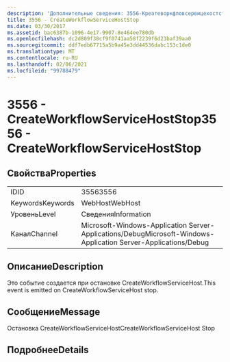 ```yaml
---
description: 'Дополнительные сведения: 3556-Креатеворкфловсервицехостстоп'
title: 3556 - CreateWorkflowServiceHostStop
ms.date: 03/30/2017
ms.assetid: bac6387b-1096-4e17-9907-8e464ee780db
ms.openlocfilehash: dc2d809f38cf9f0741aa58f2239f6d23baf39aa0
ms.sourcegitcommit: ddf7edb67715a5b9a45e3dd44536dabc153c1de0
ms.translationtype: MT
ms.contentlocale: ru-RU
ms.lasthandoff: 02/06/2021
ms.locfileid: "99788479"
---
```

# <a name="3556---createworkflowservicehoststop"></a><span data-ttu-id="55996-103">3556 - CreateWorkflowServiceHostStop</span><span class="sxs-lookup"><span data-stu-id="55996-103">3556 - CreateWorkflowServiceHostStop</span></span>

## <a name="properties"></a><span data-ttu-id="55996-104">Свойства</span><span class="sxs-lookup"><span data-stu-id="55996-104">Properties</span></span>  
  
|||  
|-|-|  
|<span data-ttu-id="55996-105">ID</span><span class="sxs-lookup"><span data-stu-id="55996-105">ID</span></span>|<span data-ttu-id="55996-106">3556</span><span class="sxs-lookup"><span data-stu-id="55996-106">3556</span></span>|  
|<span data-ttu-id="55996-107">Keywords</span><span class="sxs-lookup"><span data-stu-id="55996-107">Keywords</span></span>|<span data-ttu-id="55996-108">WebHost</span><span class="sxs-lookup"><span data-stu-id="55996-108">WebHost</span></span>|  
|<span data-ttu-id="55996-109">Уровень</span><span class="sxs-lookup"><span data-stu-id="55996-109">Level</span></span>|<span data-ttu-id="55996-110">Сведения</span><span class="sxs-lookup"><span data-stu-id="55996-110">Information</span></span>|  
|<span data-ttu-id="55996-111">Канал</span><span class="sxs-lookup"><span data-stu-id="55996-111">Channel</span></span>|<span data-ttu-id="55996-112">Microsoft-Windows-Application Server-Applications/Debug</span><span class="sxs-lookup"><span data-stu-id="55996-112">Microsoft-Windows-Application Server-Applications/Debug</span></span>|  
  
## <a name="description"></a><span data-ttu-id="55996-113">Описание</span><span class="sxs-lookup"><span data-stu-id="55996-113">Description</span></span>  

 <span data-ttu-id="55996-114">Это событие создается при остановке CreateWorkflowServiceHost.</span><span class="sxs-lookup"><span data-stu-id="55996-114">This event is emitted on CreateWorkflowServiceHost stop.</span></span>  
  
## <a name="message"></a><span data-ttu-id="55996-115">Сообщение</span><span class="sxs-lookup"><span data-stu-id="55996-115">Message</span></span>  

 <span data-ttu-id="55996-116">Остановка CreateWorkflowServiceHost</span><span class="sxs-lookup"><span data-stu-id="55996-116">CreateWorkflowServiceHost Stop</span></span>  
  
## <a name="details"></a><span data-ttu-id="55996-117">Подробнее</span><span class="sxs-lookup"><span data-stu-id="55996-117">Details</span></span>
